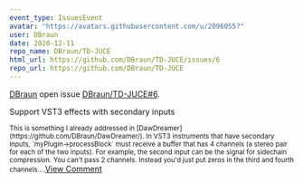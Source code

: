 ```yaml
---
event_type: IssuesEvent
avatar: "https://avatars.githubusercontent.com/u/2096055?"
user: DBraun
date: 2020-12-11
repo_name: DBraun/TD-JUCE
html_url: https://github.com/DBraun/TD-JUCE/issues/6
repo_url: https://github.com/DBraun/TD-JUCE
---
```


<a href='https://github.com/DBraun' target='_blank'>DBraun</a> open issue <a href='https://github.com/DBraun/TD-JUCE/issues/6' target='_blank'>DBraun/TD-JUCE#6</a>.

<p>Support VST3 effects with secondary inputs</p><small>This is something I already addressed in [DawDreamer](https://github.com/DBraun/DawDreamer/). In VST3 instruments that have secondary inputs, `myPlugin->processBlock` must receive a buffer that has 4 channels (a stereo pair for each of the two inputs). For example, the second input can be the signal for sidechain compression. You can't pass 2 channels. Instead you'd just put zeros in the third and fourth channels....</small><a href='https://github.com/DBraun/TD-JUCE/issues/6' target='_blank'>View Comment</a>